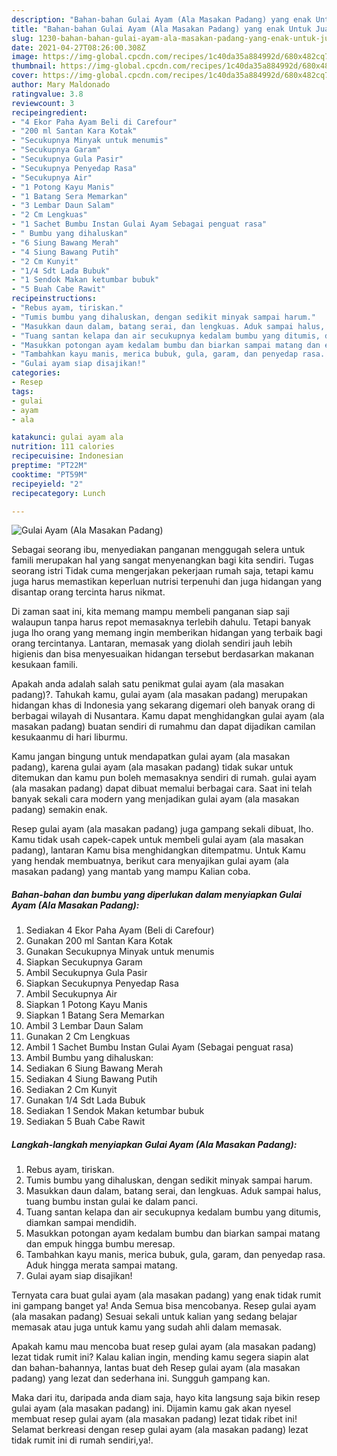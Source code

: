 ```yaml
---
description: "Bahan-bahan Gulai Ayam (Ala Masakan Padang) yang enak Untuk Jualan"
title: "Bahan-bahan Gulai Ayam (Ala Masakan Padang) yang enak Untuk Jualan"
slug: 1230-bahan-bahan-gulai-ayam-ala-masakan-padang-yang-enak-untuk-jualan
date: 2021-04-27T08:26:00.308Z
image: https://img-global.cpcdn.com/recipes/1c40da35a884992d/680x482cq70/gulai-ayam-ala-masakan-padang-foto-resep-utama.jpg
thumbnail: https://img-global.cpcdn.com/recipes/1c40da35a884992d/680x482cq70/gulai-ayam-ala-masakan-padang-foto-resep-utama.jpg
cover: https://img-global.cpcdn.com/recipes/1c40da35a884992d/680x482cq70/gulai-ayam-ala-masakan-padang-foto-resep-utama.jpg
author: Mary Maldonado
ratingvalue: 3.8
reviewcount: 3
recipeingredient:
- "4 Ekor Paha Ayam Beli di Carefour"
- "200 ml Santan Kara Kotak"
- "Secukupnya Minyak untuk menumis"
- "Secukupnya Garam"
- "Secukupnya Gula Pasir"
- "Secukupnya Penyedap Rasa"
- "Secukupnya Air"
- "1 Potong Kayu Manis"
- "1 Batang Sera Memarkan"
- "3 Lembar Daun Salam"
- "2 Cm Lengkuas"
- "1 Sachet Bumbu Instan Gulai Ayam Sebagai penguat rasa"
- " Bumbu yang dihaluskan"
- "6 Siung Bawang Merah"
- "4 Siung Bawang Putih"
- "2 Cm Kunyit"
- "1/4 Sdt Lada Bubuk"
- "1 Sendok Makan ketumbar bubuk"
- "5 Buah Cabe Rawit"
recipeinstructions:
- "Rebus ayam, tiriskan."
- "Tumis bumbu yang dihaluskan, dengan sedikit minyak sampai harum."
- "Masukkan daun dalam, batang serai, dan lengkuas. Aduk sampai halus, tuang bumbu instan gulai ke dalam panci."
- "Tuang santan kelapa dan air secukupnya kedalam bumbu yang ditumis, diamkan sampai mendidih."
- "Masukkan potongan ayam kedalam bumbu dan biarkan sampai matang dan empuk hingga bumbu meresap."
- "Tambahkan kayu manis, merica bubuk, gula, garam, dan penyedap rasa. Aduk hingga merata sampai matang."
- "Gulai ayam siap disajikan!"
categories:
- Resep
tags:
- gulai
- ayam
- ala

katakunci: gulai ayam ala 
nutrition: 111 calories
recipecuisine: Indonesian
preptime: "PT22M"
cooktime: "PT59M"
recipeyield: "2"
recipecategory: Lunch

---
```



![Gulai Ayam (Ala Masakan Padang)](https://img-global.cpcdn.com/recipes/1c40da35a884992d/680x482cq70/gulai-ayam-ala-masakan-padang-foto-resep-utama.jpg)

Sebagai seorang ibu, menyediakan panganan menggugah selera untuk famili merupakan hal yang sangat menyenangkan bagi kita sendiri. Tugas seorang istri Tidak cuma mengerjakan pekerjaan rumah saja, tetapi kamu juga harus memastikan keperluan nutrisi terpenuhi dan juga hidangan yang disantap orang tercinta harus nikmat.

Di zaman  saat ini, kita memang mampu membeli panganan siap saji walaupun tanpa harus repot memasaknya terlebih dahulu. Tetapi banyak juga lho orang yang memang ingin memberikan hidangan yang terbaik bagi orang tercintanya. Lantaran, memasak yang diolah sendiri jauh lebih higienis dan bisa menyesuaikan hidangan tersebut berdasarkan makanan kesukaan famili. 



Apakah anda adalah salah satu penikmat gulai ayam (ala masakan padang)?. Tahukah kamu, gulai ayam (ala masakan padang) merupakan hidangan khas di Indonesia yang sekarang digemari oleh banyak orang di berbagai wilayah di Nusantara. Kamu dapat menghidangkan gulai ayam (ala masakan padang) buatan sendiri di rumahmu dan dapat dijadikan camilan kesukaanmu di hari liburmu.

Kamu jangan bingung untuk mendapatkan gulai ayam (ala masakan padang), karena gulai ayam (ala masakan padang) tidak sukar untuk ditemukan dan kamu pun boleh memasaknya sendiri di rumah. gulai ayam (ala masakan padang) dapat dibuat memalui berbagai cara. Saat ini telah banyak sekali cara modern yang menjadikan gulai ayam (ala masakan padang) semakin enak.

Resep gulai ayam (ala masakan padang) juga gampang sekali dibuat, lho. Kamu tidak usah capek-capek untuk membeli gulai ayam (ala masakan padang), lantaran Kamu bisa menghidangkan ditempatmu. Untuk Kamu yang hendak membuatnya, berikut cara menyajikan gulai ayam (ala masakan padang) yang mantab yang mampu Kalian coba.

<!--inarticleads1-->

##### Bahan-bahan dan bumbu yang diperlukan dalam menyiapkan Gulai Ayam (Ala Masakan Padang):

1. Sediakan 4 Ekor Paha Ayam (Beli di Carefour)
1. Gunakan 200 ml Santan Kara Kotak
1. Gunakan Secukupnya Minyak untuk menumis
1. Siapkan Secukupnya Garam
1. Ambil Secukupnya Gula Pasir
1. Siapkan Secukupnya Penyedap Rasa
1. Ambil Secukupnya Air
1. Siapkan 1 Potong Kayu Manis
1. Siapkan 1 Batang Sera Memarkan
1. Ambil 3 Lembar Daun Salam
1. Gunakan 2 Cm Lengkuas
1. Ambil 1 Sachet Bumbu Instan Gulai Ayam (Sebagai penguat rasa)
1. Ambil  Bumbu yang dihaluskan:
1. Sediakan 6 Siung Bawang Merah
1. Sediakan 4 Siung Bawang Putih
1. Sediakan 2 Cm Kunyit
1. Gunakan 1/4 Sdt Lada Bubuk
1. Sediakan 1 Sendok Makan ketumbar bubuk
1. Sediakan 5 Buah Cabe Rawit




<!--inarticleads2-->

##### Langkah-langkah menyiapkan Gulai Ayam (Ala Masakan Padang):

1. Rebus ayam, tiriskan.
1. Tumis bumbu yang dihaluskan, dengan sedikit minyak sampai harum.
1. Masukkan daun dalam, batang serai, dan lengkuas. Aduk sampai halus, tuang bumbu instan gulai ke dalam panci.
1. Tuang santan kelapa dan air secukupnya kedalam bumbu yang ditumis, diamkan sampai mendidih.
1. Masukkan potongan ayam kedalam bumbu dan biarkan sampai matang dan empuk hingga bumbu meresap.
1. Tambahkan kayu manis, merica bubuk, gula, garam, dan penyedap rasa. Aduk hingga merata sampai matang.
1. Gulai ayam siap disajikan!




Ternyata cara buat gulai ayam (ala masakan padang) yang enak tidak rumit ini gampang banget ya! Anda Semua bisa mencobanya. Resep gulai ayam (ala masakan padang) Sesuai sekali untuk kalian yang sedang belajar memasak atau juga untuk kamu yang sudah ahli dalam memasak.

Apakah kamu mau mencoba buat resep gulai ayam (ala masakan padang) lezat tidak rumit ini? Kalau kalian ingin, mending kamu segera siapin alat dan bahan-bahannya, lantas buat deh Resep gulai ayam (ala masakan padang) yang lezat dan sederhana ini. Sungguh gampang kan. 

Maka dari itu, daripada anda diam saja, hayo kita langsung saja bikin resep gulai ayam (ala masakan padang) ini. Dijamin kamu gak akan nyesel membuat resep gulai ayam (ala masakan padang) lezat tidak ribet ini! Selamat berkreasi dengan resep gulai ayam (ala masakan padang) lezat tidak rumit ini di rumah sendiri,ya!.

